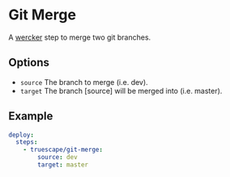 # Git Merge

A [wercker](http://wercker.com/) step to merge two git branches.

## Options

- `source` The branch to merge (i.e. dev).
- `target` The branch [source] will be merged into (i.e. master).

## Example

```yaml
deploy:
  steps:
    - truescape/git-merge:
        source: dev
        target: master
```
